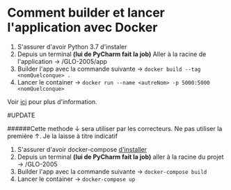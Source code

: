 # Comment builder et lancer l'application avec Docker

1. S'assurer d'avoir Python 3.7 d'instaler
2. Depuis un terminal **(lui de PyCharm fait la job)** Aller à la racine de l'application → /GLO-2005/app
3. Builder l'app avec la commande suivante → ``docker build --tag <nomQuelconque> .``
4. Lancer le container → ``docker run --name <autreNom> -p 5000:5000 <nomQuelconque>``

Voir [ici](https://www.wintellect.com/containerize-python-app-5-minutes/) pour plus d'information.

#UPDATE

######Cette methode ↓ sera utiliser par les correcteurs. Ne pas utiliser la première ↑. Je la laisse à titre indicatif
1. S'assurer d'avoir docker-compose [d'installer](https://docs.docker.com/compose/install/)
2. Depuis un terminal **(lui de PyCharm fait la job)** aller à la racine du projet → /GLO-2005
3. Builder l'app avec la commande suivante → ``docker-compose build``
4. Lancer le container → ``docker-compose up``
